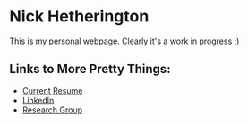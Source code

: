 # Nick Hetherington
This is my personal webpage. Clearly it's a work in progress :)

## Links to More Pretty Things:
* [Current Resume](Nick_Hetherington_Resume_June2019.pdf)
* [LinkedIn](https://www.linkedin.com/in/nickhetherington/)
* [Research Group](caris.mech.ubc.ca)
